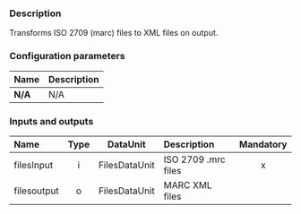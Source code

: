 ### Description

Transforms ISO 2709 (marc) files to XML files on output.

### Configuration parameters

| Name | Description |
|:----|:----|
|**N/A** | N/A |

### Inputs and outputs

|Name |Type | DataUnit | Description | Mandatory |
|:--------|:------:|:------:|:-------------|:---------------------:|
|filesInput|i|FilesDataUnit|ISO 2709 .mrc files|x|
|filesoutput|o|FilesDataUnit|MARC XML files||